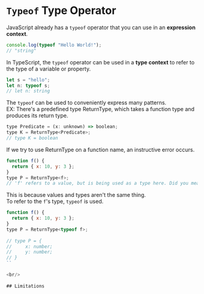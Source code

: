 # `Typeof` Type Operator

JavaScript already has a `typeof` operator that you can use in an **expression context**.  

```js
console.log(typeof "Hello World!");
// "string"
```

In TypeScript, the `typeof` operator can be used in a **type context** to refer to the type of a variable or property.  

```js
let s = "hello";
let n: typeof s;
// let n: string
```

The `typeof` can be used to conveniently express many patterns.  
EX: There's a predefined type ReturnType<T>, which takes a function type and produces its return type.

```js
type Predicate = (x: unknown) => boolean;
type K = ReturnType<Predicate>;
// type K = boolean
```

If we try to use ReturnType on a function name, an instructive error occurs.  

```js
function f() {
  return { x: 10, y: 3 };
}
type P = ReturnType<f>;
// 'f' refers to a value, but is being used as a type here. Did you mean 'typeof f'?
```

This is because values and types aren't the same thing.  
To refer to the `f`'s type, `typeof` is used.  

```js
function f() {
  return { x: 10, y: 3 };
}
type P = ReturnType<typeof f>;
    
// type P = {
//     x: number;
//     y: number;
// }
``
  
<br/>
  
## Limitations

